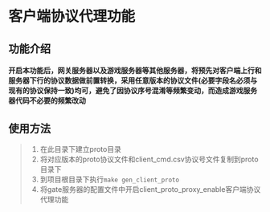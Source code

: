 # 客户端协议代理功能

## 功能介绍

#### 开启本功能后，网关服务器以及游戏服务器等其他服务器，将预先对客户端上行和服务器下行的协议数据做前置转换，采用任意版本的协议文件(必要字段名必须与现有的协议保持一致)均可，避免了因协议序号混淆等频繁变动，而造成游戏服务器代码不必要的频繁改动

## 使用方法

> 1. 在此目录下建立proto目录
> 2. 将对应版本的proto协议文件和client_cmd.csv协议号文件复制到proto目录下
> 3. 到项目根目录下执行`make gen_client_proto`
> 4. 将gate服务器的配置文件中开启client_proto_proxy_enable客户端协议代理功能
